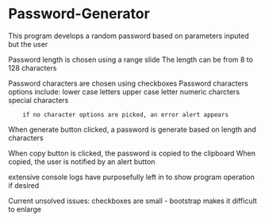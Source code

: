# Password-Generator

This program develops a random password based on parameters inputed but the user

Password length is chosen using a range slide
    The length can be from 8 to 128 characters

Password characters are chosen using checkboxes
    Password characters options include:
        lower case letters
        upper case letter
        numeric charcters
        special characters

        if no character options are picked, an error alert appears

When generate button clicked, a password is generate based on length and characters

When copy button is clicked, the password is copied to the clipboard
    When copied, the user is notified by an alert button

extensive console logs have purposefully left in to show program operation if desired

Current unsolved issues:
checkboxes are small - bootstrap makes it difficult to enlarge

